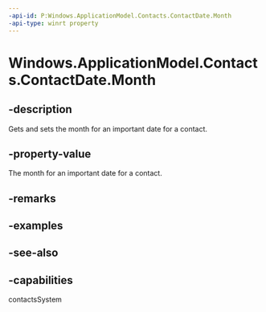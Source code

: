 ```yaml
---
-api-id: P:Windows.ApplicationModel.Contacts.ContactDate.Month
-api-type: winrt property
---
```


<!-- Property syntax
public Windows.Foundation.IReference<uint> Month { get;  set; }
-->

# Windows.ApplicationModel.Contacts.ContactDate.Month

## -description
Gets and sets the month for an important date for a contact.

## -property-value
The month for an important date for a contact.

## -remarks

## -examples

## -see-also

## -capabilities
contactsSystem
